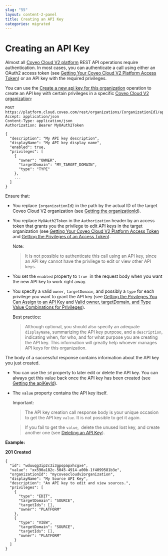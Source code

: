 ```yaml
---
slug: "55"
layout: content-2-panel
title: Creating an API Key
categories: migrated
---
```


# Creating an API Key

Almost all [Coveo Cloud V2 platform](Glossary_37585054.html#Glossary-CoveoCloudV2Platform) REST API operations require authentication. In most cases, you can authenticate a call using either an OAuth2 access token (see [Getting Your Coveo Cloud V2 Platform Access Token](Getting_Your_Coveo_Cloud_V2_Platform_Access_Token)) or an API key with the required privileges.

You can use the [Create a new api key for this organization](https://platform.cloud.coveo.com/docs?api=AuthorizationServer#!/Api32Keys/rest_organizations_paramId_apikeys_post) operation to create an API key with certain privileges in a specific [Coveo Cloud V2 organization](Glossary_37585054.html#Glossary-CoveoCloudV2Organization): 

```
POST https://platform.cloud.coveo.com/rest/organizations/{organizationId}/apikeys
Accept: application/json
Content-Type: application/json
Authorization: Bearer MyOAuth2Token
 
{
  "description": "My API key description",
  "displayName": "My API key display name",
  "enabled": true,
  "privileges": [
    {
      "owner": "OWNER",
      "targetDomain": "MY_TARGET_DOMAIN",
      "type": "TYPE"
    },
    ...
  ]
}
```

Ensure that:

-   You replace `{organizationId}` in the path by the actual ID of the target Coveo Cloud V2 organization (see [Getting the organizationId](Getting_the_organizationId)).
-   You replace `MyOAuth2Token` in the `Authorization` header by an access token that grants you the privilege to edit API keys in the target organization (see [Getting Your Coveo Cloud V2 Platform Access Token](Getting_Your_Coveo_Cloud_V2_Platform_Access_Token) and [Getting the Privileges of an Access Token](Getting_the_Privileges_of_an_Access_Token)).

    Note:

    > It is not possible to authenticate this call using an API key, since an API key cannot have the privilege to edit or view other API keys.

-   You set the `enabled` property to `true`  in the request body when you want the new API key to work right away. 

-   You specify a valid `owner`, `targetDomain`, and possibly a `type` for each privilege you want to grant the API key (see [Getting the Privileges You Can Assign to an API Key](Getting_the_Privileges_You_Can_Assign_to_an_API_Key) and [Valid owner, targetDomain, and Type Value Combinations for Privileges](Valid_Privilege_owner,_targetDomain,_and_type_Combinations)).

    Best practice:

    > Although optional, you should also specify an adequate `displayName`, summarizing the API key purpose, and a `description`, indicating when, for who, and for what purpose you are creating the API key. This information will greatly help whoever manages API keys for this organization.

The body of a successful response contains information about the API key you just created.

-   You can use the `id` property to later edit or delete the API key. You can always get this value back once the API key has been created (see [Getting the apiKeyId](Getting_the_apiKeyId)).
-   The `value` property contains the API key itself.

    Important:

    > The API key creation call response body is your unique occasion to get the API key `value`. It is not possible to get it again.

    > If you fail to get the `value`,  delete the unused lost key, and create another one (see [Deleting an API Key](Deleting_an_API_Key)).

**Example:**

**201 Created**

```
{
  "id": "wduuqg3ip2c3i3gpopapxhcgxe",
  "value": "xx590a182c-5045-4914-a00b-1f4099581b3e",
  "organizationId": "mycoveocloudv2organization",
  "displayName": "My Source API Key",
  "description": "An API key to edit and view sources.",
  "privileges": [
    {
      "type": "EDIT",
      "targetDomain": "SOURCE",
      "targetIds": [],
      "owner": "PLATFORM"
    },
    {
      "type": "VIEW",
      "targetDomain": "SOURCE",
      "targetIds": [],
      "owner": "PLATFORM"
    }
  ]
}
```


